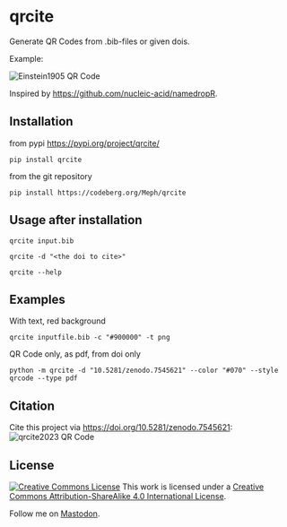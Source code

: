 # qrcite
Generate QR Codes from .bib-files or given dois.

Example:

![Einstein1905 QR Code](https://codeberg.org/Meph/qrcite/media/branch/main/EinsteinUeberErzeugungund1905.png)

Inspired by https://github.com/nucleic-acid/namedropR.


## Installation

from pypi <https://pypi.org/project/qrcite/>

    pip install qrcite

from the git repository

    pip install https://codeberg.org/Meph/qrcite


## Usage after installation

    qrcite input.bib
    
    qrcite -d "<the doi to cite>"

    qrcite --help


## Examples

With text, red background

    qrcite inputfile.bib -c "#900000" -t png

QR Code only, as pdf, from doi only

    python -m qrcite -d "10.5281/zenodo.7545621" --color "#070" --style qrcode --type pdf


## Citation
Cite this project via <https://doi.org/10.5281/zenodo.7545621>:
![qrcite2023 QR Code](https://codeberg.org/Meph/qrcite/media/branch/main/qrcite2023.png)


## License
<a rel="license" href="http://creativecommons.org/licenses/by-sa/4.0/"><img alt="Creative Commons License" style="border-width:0" src="https://i.creativecommons.org/l/by-sa/4.0/88x31.png" /></a>
This work is licensed under a <a rel="license" href="http://creativecommons.org/licenses/by-sa/4.0/">Creative Commons Attribution-ShareAlike 4.0 International License</a>.  

Follow me on <a rel="me" href="https://nerdculture.de/@M">Mastodon</a>.
